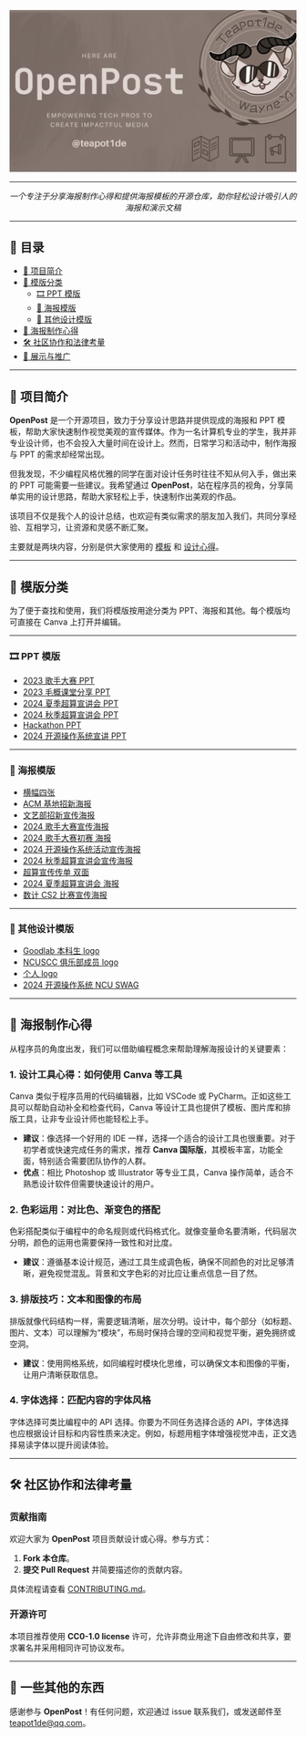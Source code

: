 <div align="center">

![封面](images/OpenPost（封面）.png)


</div>

---
<p align="center">
  <i>一个专注于分享海报制作心得和提供海报模板的开源仓库，助你轻松设计吸引人的海报和演示文稿</i>
</p>

---

## 📖 目录

- [🌟 项目简介](#-项目简介)
- [📂 模版分类](#-模版分类)
  - [🎞️ PPT 模版](#-ppt-模版)
  - [📢 海报模版](#-海报模版)
  - [🎨 其他设计模版](#-其他设计模版)
- [🌈 海报制作心得](#-海报制作心得)
- [🛠️ 社区协作和法律考量](#️-社区协作和法律考量)
- [🎉 展示与推广](#-展示与推广)

---

## 🌟 项目简介

**OpenPost** 是一个开源项目，致力于分享设计思路并提供现成的海报和 PPT 模板，帮助大家快速制作视觉美观的宣传媒体。作为一名计算机专业的学生，我并非专业设计师，也不会投入大量时间在设计上。然而，日常学习和活动中，制作海报与 PPT 的需求却经常出现。

但我发现，不少编程风格优雅的同学在面对设计任务时往往不知从何入手，做出来的 PPT 可能需要一些建议。我希望通过 **OpenPost**，站在程序员的视角，分享简单实用的设计思路，帮助大家轻松上手，快速制作出美观的作品。

该项目不仅是我个人的设计总结，也欢迎有类似需求的朋友加入我们，共同分享经验、互相学习，让资源和灵感不断汇聚。

主要就是两块内容，分别是供大家使用的 [模板](#-模版分类) 和 [设计心得](#-海报制作心得)。

---

## 📂 模版分类

为了便于查找和使用，我们将模版按用途分类为 PPT、海报和其他。每个模版均可直接在 Canva 上打开并编辑。

---

### 🎞️ PPT 模版

- [2023 歌手大赛 PPT](https://www.canva.cn/design/DAGSsMqShUQ/lC68FFJL_RZc6qf7Q0M_8w/view?utm_content=DAGSsMqShUQ&utm_campaign=designshare&utm_medium=link&utm_source=publishsharelink&mode=preview)
- [2023 毛概课堂分享 PPT](https://www.canva.cn/design/DAGPq00V7qw/07OphCbFngpFrBn-hKpzBA/view?utm_content=DAGPq00V7qw&utm_campaign=designshare&utm_medium=link&utm_source=publishsharelink&mode=preview)
- [2024 夏季超算宣讲会 PPT](https://www.canva.com/design/DAGMNoN9f5g/2v0a0ScCvkDkn3LzLHX5Aw/view?utm_content=DAGMNoN9f5g&utm_campaign=designshare&utm_medium=link&utm_source=publishsharelink&mode=preview)
- [2024 秋季超算宣讲会 PPT](https://www.canva.com/design/DAGRM9AnbIc/VA1eSpX-cGtI_JFp7fG1kw/view?utm_content=DAGRM9AnbIc&utm_campaign=designshare&utm_medium=link&utm_source=publishsharelink&mode=preview)
- [Hackathon PPT](https://www.canva.com/design/DAGDrYnaHT4/ryv0c4PrWAxVswZE_5uL_A/view?utm_content=DAGDrYnaHT4&utm_campaign=designshare&utm_medium=link&utm_source=publishsharelink&mode=preview)
- [2024 开源操作系统宣讲 PPT](https://www.canva.com/design/DAGRue_leQE/VFXOncgibY5KvzKR7osPqg/view?utm_content=DAGRue_leQE&utm_campaign=designshare&utm_medium=link&utm_source=publishsharelink&mode=preview)

---

### 📢 海报模版

- [横幅四张](https://www.canva.cn/design/DAFtfULmPCY/wSsPy-wCc1VnmO91Mod-lw/view?utm_content=DAFtfULmPCY&utm_campaign=designshare&utm_medium=link&utm_source=publishsharelink&mode=preview)
- [ACM 基地招新海报](https://www.canva.cn/design/DAFt88MHSh0/SxkvdeJMmHmtoxGTMii4iA/view?utm_content=DAFt88MHSh0&utm_campaign=designshare&utm_medium=link&utm_source=publishsharelink&mode=preview)
- [文艺部招新宣传海报](https://www.canva.cn/design/DAGSsE9Jb9w/gNzgPbqTpisvFvfczGxd9A/view?utm_content=DAGSsE9Jb9w&utm_campaign=designshare&utm_medium=link&utm_source=publishsharelink&mode=preview)
- [2024 歌手大赛宣传海报](https://www.canva.cn/design/DAGBVvpKKo0/3GoTiIZc-dzohUepoMNj-A/view?utm_content=DAGBVvpKKo0&utm_campaign=designshare&utm_medium=link&utm_source=publishsharelink&mode=preview)
- [2024 歌手大赛初赛 海报](https://www.canva.cn/design/DAF_S6UHohs/C7G-sZN7zt3vEXLMWgYMYw/view?utm_content=DAF_S6UHohs&utm_campaign=designshare&utm_medium=link&utm_source=publishsharelink&mode=preview)
- [2024 开源操作系统活动宣传海报](https://www.canva.com/design/DAGRotLzhAs/EbDu7nDGezuVwGszvh1u5Q/view?utm_content=DAGRotLzhAs&utm_campaign=designshare&utm_medium=link&utm_source=publishsharelink&mode=preview)
- [2024 秋季超算宣讲会宣传海报](https://www.canva.com/design/DAGREm0GxW4/Neluibsp8hKnZ3Vzahpn_g/view?utm_content=DAGREm0GxW4&utm_campaign=designshare&utm_medium=link&utm_source=publishsharelink&mode=preview)
- [超算宣传传单 双面](https://www.canva.com/design/DAGNUjj66gM/Yr5BAagaybCY70xSqKvkHQ/view?utm_content=DAGNUjj66gM&utm_campaign=designshare&utm_medium=link&utm_source=publishsharelink&mode=preview)
- [2024 夏季超算宣讲会 海报](https://www.canva.com/design/DAGREv0ss4c/RITf3oPKRTggCNNog-rYeA/view?utm_content=DAGREv0ss4c&utm_campaign=designshare&utm_medium=link&utm_source=publishsharelink&mode=preview)
- [数计 CS2 比赛宣传海报](https://www.canva.com/design/DAFxVIV_pFQ/1zUSnqjDUdLEw7c2gfaRRw/edit?utm_content=DAFxVIV_pFQ&utm_campaign=designshare&utm_medium=link2&utm_source=sharebutton)

---

### 🎨 其他设计模版

- [Goodlab 本科生 logo](https://www.canva.com/design/DAGNiP4BprQ/5LxigPRMlScM4Yi7iySk6A/view?utm_content=DAGNiP4BprQ&utm_campaign=designshare&utm_medium=link&utm_source=publishsharelink&mode=preview)
- [NCUSCC 俱乐部成员 logo](https://www.canva.com/design/DAGMyXPt9PI/u4enrn9ofwTRwV4l3u8Nfw/view?utm_content=DAGMyXPt9PI&utm_campaign=designshare&utm_medium=link&utm_source=publishsharelink&mode=preview)
- [个人 logo](https://www.canva.com/design/DAGHO7qrST4/xmTs_UBTwiVADH7aWQ9G1g/edit?utm_content=DAGHO7qrST4&utm_campaign=designshare&utm_medium=link2&utm_source=sharebutton)
- [2024 开源操作系统 NCU SWAG](https://www.canva.com/design/DAGSmPO4Aik/rfh46NtzBQ_G2nvYNRh2PA/view?utm_content=DAGSmPO4Aik&utm_campaign=designshare&utm_medium=link&utm_source=publishsharelink&mode=preview)

---

## 🌈 海报制作心得

从程序员的角度出发，我们可以借助编程概念来帮助理解海报设计的关键要素：

### 1. **设计工具心得：如何使用 Canva 等工具**

Canva 类似于程序员用的代码编辑器，比如 VSCode 或 PyCharm。正如这些工具可以帮助自动补全和检查代码，Canva 等设计工具也提供了模板、图片库和排版工具，让非专业设计师也能轻松上手。

- **建议**：像选择一个好用的 IDE 一样，选择一个适合的设计工具也很重要。对于初学者或快速完成任务的需求，推荐 **Canva 国际版**，其模板丰富，功能全面，特别适合需要团队协作的人群。
- **优点**：相比 Photoshop 或 Illustrator 等专业工具，Canva 操作简单，适合不熟悉设计软件但需要快速设计的用户。

### 2. **色彩运用：对比色、渐变色的搭配**

色彩搭配类似于编程中的命名规则或代码格式化。就像变量命名要清晰，代码层次分明，颜色的运用也需要保持一致性和对比度。

- **建议**：遵循基本设计规范，通过工具生成调色板，确保不同颜色的对比足够清晰，避免视觉混乱。背景和文字色彩的对比应让重点信息一目了然。

### 3. **排版技巧：文本和图像的布局**

排版就像代码结构一样，需要逻辑清晰，层次分明。设计中，每个部分（如标题、图片、文本）可以理解为“模块”，布局时保持合理的空间和视觉平衡，避免拥挤或空洞。

- **建议**：使用网格系统，如同编程时模块化思维，可以确保文本和图像的平衡，让用户清晰获取信息。

### 4. **字体选择：匹配内容的字体风格**

字体选择可类比编程中的 API 选择。你要为不同任务选择合适的 API，字体选择也应根据设计目标和内容性质来决定。例如，标题用粗字体增强视觉冲击，正文选择易读字体以提升阅读体验。

---

## 🛠️ 社区协作和法律考量

### 贡献指南

欢迎大家为 **OpenPost** 项目贡献设计或心得。参与方式：

1. **Fork 本仓库**。
2. **提交 Pull Request** 并简要描述你的贡献内容。

具体流程请查看 [CONTRIBUTING.md](./CONTRIBUTING.md)。

### 开源许可

本项目推荐使用 **CC0-1.0 license** 许可，允许非商业用途下自由修改和共享，要求署名并采用相同许可协议发布。

---

## 🎉 一些其他的东西

感谢参与 **OpenPost**！有任何问题，欢迎通过 issue 联系我们，或发送邮件至 teapot1de@qq.com。

